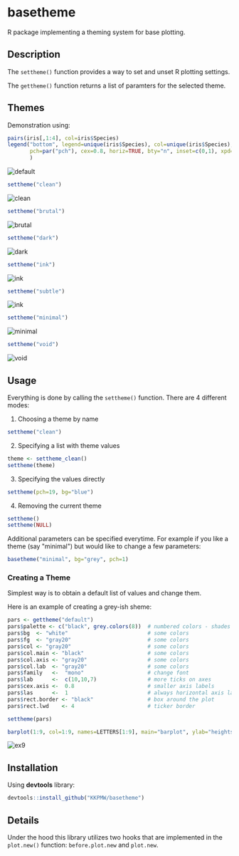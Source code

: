 # basetheme #

R package implementing a theming system for base plotting.

## Description ##

The `settheme()` function provides a way to set and unset R plotting settings.

The `gettheme()` function returns a list of paramters for the selected theme.

## Themes ##

Demonstration using:

```r
pairs(iris[,1:4], col=iris$Species)
legend("bottom", legend=unique(iris$Species), col=unique(iris$Species),
       pch=par("pch"), cex=0.8, horiz=TRUE, bty="n", inset=c(0,1), xpd=TRUE
       )
```

![default](https://i.imgur.com/aXSfYqW.png)

```r
settheme("clean")
```

![clean](https://i.imgur.com/I45MqM1.png)

```r
settheme("brutal")
```

![brutal](https://i.imgur.com/xcsMLxN.png)

```r
settheme("dark")
```

![dark](https://i.imgur.com/WlmcFnj.png)

```r
settheme("ink")
```

![ink](https://i.imgur.com/P3d810w.png)

```r
settheme("subtle")
```

![ink](https://i.imgur.com/bpwa98x.png)

```r
settheme("minimal")
```

![minimal](https://i.imgur.com/iHPMv5B.png)

```r
settheme("void")
```

![void](https://i.imgur.com/oexLiVW.png)


## Usage ##

Everything is done by calling the `settheme()` function.
There are 4 different modes:

1. Choosing a theme by name

```r
settheme("clean")
```

2. Specifying a list with theme values

```r
theme <- settheme_clean()
settheme(theme)
```

3. Specifying the values directly

```r
settheme(pch=19, bg="blue")
```

4. Removing the current theme

```r
settheme()
settheme(NULL)
```

Additional parameters can be specified everytime.
For example if you like a theme (say "minimal") but would like to change a few parameters:

```r
basetheme("minimal", bg="grey", pch=1)
```


### Creating a Theme ###

Simplest way is to obtain a default list of values and change them.

Here is an example of creating a grey-ish sheme:

```r
pars <- gettheme("default")
pars$palette <- c("black", grey.colors(8))  # numbered colors - shades of grey
pars$bg  <- "white"                         # some colors
pars$fg  <- "gray20"                        # some colors
pars$col <- "gray20"                        # some colors
pars$col.main <- "black"                    # some colors
pars$col.axis <- "gray20"                   # some colors
pars$col.lab  <- "gray20"                   # some colors
pars$family   <-  "mono"                    # change font
pars$lab      <-  c(10,10,7)                # more ticks on axes
pars$cex.axis <-  0.8                       # smaller axis labels
pars$las      <-  1                         # always horizontal axis labels
pars$rect.border <- "black"                 # box around the plot
pars$rect.lwd    <- 4                       # ticker border

settheme(pars)

barplot(1:9, col=1:9, names=LETTERS[1:9], main="barplot", ylab="heights")

```

![ex9](https://i.imgur.com/qR1T4P7.png)


## Installation ##

Using **devtools** library:

```r
devtools::install_github("KKPMW/basetheme")
```

## Details ##

Under the hood this library utilizes two hooks that are implemented in the `plot.new()` function:
`before.plot.new` and `plot.new`.

